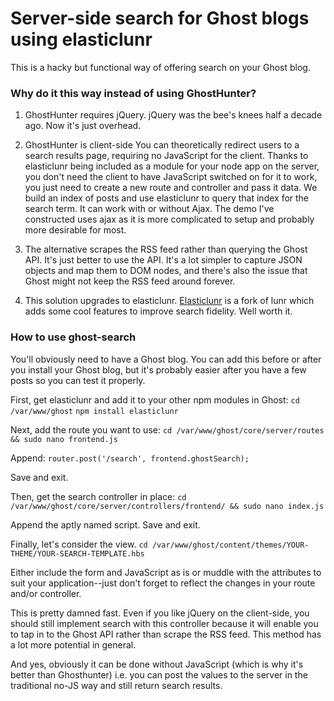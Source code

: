 Server-side search for Ghost blogs using elasticlunr
=========================================================

This is a hacky but functional way of offering search on your Ghost blog.

### Why do it this way instead of using GhostHunter?

1. GhostHunter requires jQuery.
jQuery was the bee's knees half a decade ago. Now it's just overhead.
    
2. GhostHunter is client-side
You can theoretically redirect users to a search results page, requiring no JavaScript for the client. Thanks to elasticlunr being included as a module for your node app on the server, you don't need the client to have JavaScript switched on for it to work, you just need to create a new route and controller and pass it data. We build an index of posts and use elasticlunr to query that index for the search term. It can work with or without Ajax. The demo I've constructed uses ajax as it is more complicated to setup and probably more desirable for most.
    
3. The alternative scrapes the RSS feed rather than querying the Ghost API.
It's just better to use the API. It's a lot simpler to capture JSON objects and map them to DOM nodes, and there's also the issue that Ghost might not keep the RSS feed around forever.
    
4. This solution upgrades to elasticlunr.
[Elasticlunr](http://elasticlunr.com/ "elasticlunr") is a fork of lunr which adds some cool features to improve search fidelity. Well worth it.
    
    
### How to use ghost-search

You'll obviously need to have a Ghost blog. You can add this before or after you install your Ghost blog, but it's probably easier after you have a few posts so you can test it properly.

First, get elasticlunr and add it to your other npm modules in Ghost:
`cd /var/www/ghost`
`npm install elasticlunr`

Next, add the route you want to use:
`cd /var/www/ghost/core/server/routes && sudo nano frontend.js`

Append:
`router.post('/search', frontend.ghostSearch);`

Save and exit. 

Then, get the search controller in place:
`cd /var/www/ghost/core/server/controllers/frontend/ && sudo nano index.js`

Append the aptly named script. Save and exit.

Finally, let's consider the view.
`cd /var/www/ghost/content/themes/YOUR-THEME/YOUR-SEARCH-TEMPLATE.hbs`

Either include the form and JavaScript as is or muddle with the attributes to suit your application--just don't forget to reflect the changes in your route and/or controller.

This is pretty damned fast. Even if you like jQuery on the client-side, you should still implement search with this controller because it will enable you to tap in to the Ghost API rather than scrape the RSS feed. This method has a lot more potential in general. 

And yes, obviously it can be done without JavaScript (which is why it's better than Ghosthunter) i.e. you can post the values to the server in the traditional no-JS way and still return search results.
